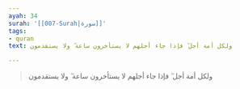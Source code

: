 ```yaml
---
ayah: 34
surah: '[[007-Surah|سورة]]'
tags:
- quran
text: ولكل أمة أجل ۖ فإذا جاء أجلهم لا يستأخرون ساعة ۖ ولا يستقدمون

---
```

> ولكل أمة أجل ۖ فإذا جاء أجلهم لا يستأخرون ساعة ۖ ولا يستقدمون
